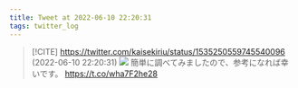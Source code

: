 ```yaml
---
title: Tweet at 2022-06-10 22:20:31
tags: twitter_log
---
```


> [!CITE] https://twitter.com/kaisekiriu/status/1535250559745540096 (2022-06-10 22:20:31)
> ![](https://twitter.com/kaisekiriu/status/1535250559745540096)
> 簡単に調べてみましたので、参考になれば幸いです。
> https://t.co/wha7F2he28
